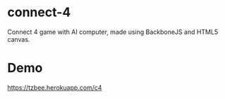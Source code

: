 # connect-4
Connect 4 game with AI computer, made using BackboneJS and HTML5 canvas.

# Demo
https://tzbee.herokuapp.com/c4


